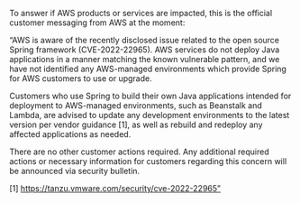 To answer if AWS products or services are impacted, this is the official customer messaging from AWS at the moment:



“AWS is aware of the recently disclosed issue related to the open source Spring framework (CVE-2022-22965). AWS services do not deploy Java applications in a manner matching the known vulnerable pattern, and we have not identified any AWS-managed environments which provide Spring for AWS customers to use or upgrade.



Customers who use Spring to build their own Java applications intended for deployment to AWS-managed environments, such as Beanstalk and Lambda, are advised to update any development environments to the latest version per vendor guidance [1], as well as rebuild and redeploy any affected applications as needed.



There are no other customer actions required. Any additional required actions or necessary information for customers regarding this concern will be announced via security bulletin.



[1] https://tanzu.vmware.com/security/cve-2022-22965”